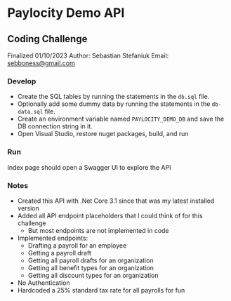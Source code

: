# Paylocity Demo API
## Coding Challenge

Finalized 01/10/2023
Author: Sebastian Stefaniuk
Email:  sebboness@gmail.com

### Develop
- Create the SQL tables by running the statements in the `db.sql` file.
- Optionally add some dummy data by running the statements in the `db-data.sql` file.
- Create an environment variable named `PAYLOCITY_DEMO_DB` and save the DB connection string in it.
- Open Visual Studio, restore nuget packages, build, and run

### Run
Index page should open a Swagger UI to explore the API

### Notes
- Created this API with .Net Core 3.1 since that was my latest installed version
- Added all API endpoint placeholders that I could think of for this challenge
  - But most endpoints are not implemented in code
- Implemented endpoints:
  - Drafting a payroll for an employee
  - Getting a payroll draft
  - Getting all payroll drafts for an organization
  - Getting all benefit types for an organization
  - Getting all discount types for an organization
- No Authentication
- Hardcoded a 25% standard tax rate for all payrolls for fun
